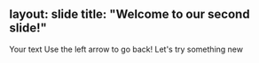 layout: slide
title: "Welcome to our second slide!"
---
Your text
Use the left arrow to go back! Let's try something new
